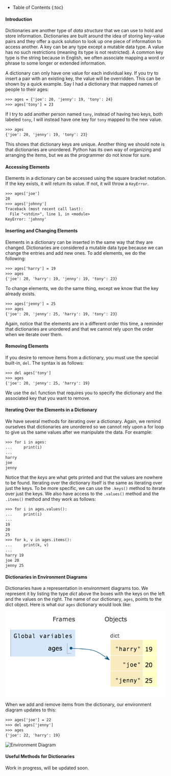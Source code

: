 * Table of Contents
{:toc}

#### Introduction

<!--start-->
Dictionaries are another type of _data structure_ that we can use to hold and store information. Dictionaries are built around the idea of storing key-value pairs and they offer a quick solution to look up one piece of information to access another. A key can be any type except a mutable data type. A value has no such restrictions (meaning its type is not restricted). A common key type is the string because in English, we often associate mapping a word or phrase to some longer or extended information.
<!--end-->

A dictionary can only have one value for each individual key. If you try to insert a pair with an existing key, the value will be overridden. This can be shown by a quick example. Say I had a dictionary that mapped names of people to their ages:

    >>> ages = {'joe': 20, 'jenny': 19, 'tony': 24}
    >>> ages['tony'] = 23

If I try to add another person named `tony`, instead of having two keys, both labeled `tony`, I will instead have one key for `tony` mapped to the new value.
  
    >>> ages
    {'joe': 20, 'jenny': 19, 'tony': 23}

This shows that dictionary keys are unique. Another thing we should note is that dictionaries are unordered. Python has its own way of organizing and arranging the items, but we as the programmer do not know for sure.

#### Accessing Elements

Elements in a dictionary can be accessed using the square bracket notation. If the key exists, it will return its value. If not, it will throw a `KeyError`.
  
    >>> ages['joe']
    20
    >>> ages['johnny']
    Traceback (most recent call last):
      File "<stdin>", line 1, in <module>
    KeyError: 'johnny'

#### Inserting and Changing Elements

Elements in a dictionary can be inserted in the same way that they are changed. Dictionaries are considered a mutable data type because we can change the entries and add new ones. To add elements, we do the following:

    >>> ages['harry'] = 19
    >>> ages
    {'joe': 20, 'harry': 19, 'jenny': 19, 'tony': 23}

To change elements, we do the same thing, except we know that the key already exists.

    >>> ages['jenny'] = 25
    >>> ages
    {'joe': 20, 'jenny': 25, 'harry': 19, 'tony': 23}

Again, notice that the elements are in a different order this time, a reminder that dictionaries are unordered and that we cannot rely upon the order when we iterate over them.

#### Removing Elements

If you desire to remove items from a dictionary, you must use the special built-in, `del`. The syntax is as follows:

    >>> del ages['tony']
    >>> ages
    {'joe': 20, 'jenny': 25, 'harry': 19}  

We use the `del` function that requires you to specify the dictionary and the associated key that you want to remove.

#### Iterating Over the Elements in a Dictionary

We have several methods for iterating over a dictionary. Again, we remind ourselves that dictionaries are unordered so we cannot rely upon a for loop to give us the same values after we manipulate the data. For example:

    >>> for i in ages:
    ...     print(i)
    ...
    harry
    joe
    jenny

Notice that the _keys_ are what gets printed and that the values are nowhere to be found. Iterating over the dictionary itself is the same as iterating over just the keys. To be more specific, we can use the `.keys()` method to iterate over just the keys. We also have access to the `.values()` method and the `.items()` method and they work as follows:

    >>> for i in ages.values():
    ...     print(i)
    ...
    19
    20
    25
    >>> for k, v in ages.items():
    ...     print(k, v)
    ...
    harry 19
    joe 20
    jenny 25

#### Dictionaries in Environment Diagrams

Dictionaries have a representation in environment diagrams too. We represent it by listing the type _dict_ above the boxes with the keys on the left and the values on the right. The name of our dictionary, `ages`, points to the dict object. Here is what our `ages` dictionary would look like:

![Environment Diagram](/public/images/dictionaries/environment_diagram_01.png)

When we add and remove items from the dictionary, our environment diagram updates to this:

    >>> ages['joe'] = 22
    >>> del ages['jenny']
    >>> ages
    {'joe': 22, 'harry': 19}

![Environment Diagram](/public/images/dictionaries/environment_diagram_02.png">)

#### Useful Methods for Dictionaries

Work in progress, will be updated soon.
